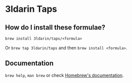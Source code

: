 # 3ldarin Taps

## How do I install these formulae?

`brew install 3ldarin/taps/<formula>`

Or `brew tap 3ldarin/taps` and then `brew install <formula>`.

## Documentation

`brew help`, `man brew` or check [Homebrew's documentation](https://docs.brew.sh).
